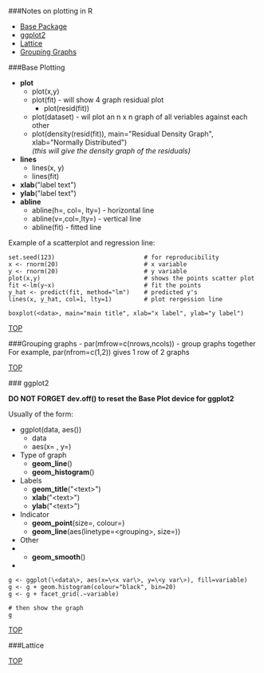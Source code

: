 <div id='table-of-contents'>
###Notes on plotting in R

- [Base Package](#base-plotting-package)
- [ggplot2](#ggplot2-plotting-package)
- [Lattice](#lattice-plotting-package)
- [Grouping Graphs](#grouping-graphs)

<div id='base-plotting-package'/>
###Base Plotting 

- **plot**
  - plot(x,y)
  - plot(fit) - will show 4 graph residual plot
    - plot(resid(fit))
  - plot(dataset) - wil plot an n x n graph of all veriables against each other
  - plot(density(resid(fit)), main="Residual Density Graph", xlab="Normally Distributed")  
*(this will give the density graph of the residuals)*
- **lines**
  - lines(x, y)
  - lines(fit)
- **xlab**("label text")
- **ylab**("label text")
- **abline**
  - abline(h=, col=, lty=) - horizontal line
  - abline(v=,col=,lty=) - vertical line
  - abline(fit) - fitted line

Example of a scatterplot and regression line:
```{R}
set.seed(123)                         # for reproducibility
x <- rnorm(20)                        # x variable
y <- rnorm(20)                        # y variable
plot(x,y)                             # shows the points scatter plot
fit <-lm(y~x)                         # fit the points
y_hat <- predict(fit, method="lm")    # predicted y's
lines(x, y_hat, col=1, lty=1)         # plot rergession line
```
```
boxplot(<data>, main="main title", xlab="x label", ylab="y label")
```
[TOP](#table-of-contents)

<div id='grouping-graphs'>
###Grouping graphs
- par(mfrow=c(nrows,ncols)) - group graphs together  
For example, par(nfrom=c(1,2)) gives 1 row of 2 graphs

[TOP](#table-of-contents)

<div id='ggplot2-plotting-package'/>
### ggplot2

**DO NOT FORGET dev.off() to reset the Base Plot device for ggplot2**

Usually of the form:
- ggplot(data, aes())
  + data
  + aes(x= , y=)
- Type of graph
  + **geom_line**()
  + **geom_histogram**()
- Labels
  + **geom_title**("\<text\>")
  + **xlab**("\<text\>")
  + **ylab**("\<text\>")
- Indicator
  + **geom_point**(size=, colour=)
  + **geom_line**(aes(linetype=\<grouping\>, size=))
- Other
-   + **geom_smooth**()
-   
```
g <- ggplot(\<data\>, aes(x=\<x var\>, y=\<y var\>), fill=variable)
g <- g + geom.histogram(colour="black", bin=20)
g <- g + facet_grid(.~variable)

# then show the graph
g
```
[TOP](#table-of-contents)

###Lattice <div id='lattice-plotting-package'>

[TOP](#table-of-contents)
